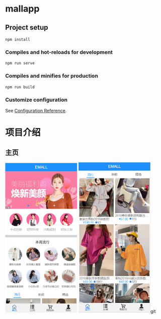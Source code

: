 # mallapp

## Project setup
```
npm install
```

### Compiles and hot-reloads for development
```
npm run serve
```

### Compiles and minifies for production
```
npm run build
```

### Customize configuration
See [Configuration Reference](https://cli.vuejs.org/config/).

# 项目介绍

## 主页
<img src="img/home.png" alt="home " style="zoom:60%;" />
<img src="img/home1.png" alt="home1" style="zoom:60%;" />git 

